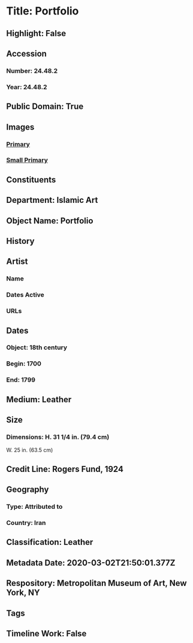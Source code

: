 # Title: Portfolio
## Highlight: False
## Accession
### Number: 24.48.2
### Year: 24.48.2
## Public Domain: True
## Images
### [Primary](https://images.metmuseum.org/CRDImages/is/original/sf24-48-2a.jpg)
### [Small Primary](https://images.metmuseum.org/CRDImages/is/web-large/sf24-48-2a.jpg)
## Constituents
## Department: Islamic Art
## Object Name: Portfolio
## History
## Artist
### Name
### Dates Active
### URLs
## Dates
### Object: 18th century
### Begin: 1700
### End: 1799
## Medium: Leather
## Size
### Dimensions: H. 31 1/4 in. (79.4 cm)
W. 25 in. (63.5 cm)
## Credit Line: Rogers Fund, 1924
## Geography
### Type: Attributed to
### Country: Iran
## Classification: Leather
## Metadata Date: 2020-03-02T21:50:01.377Z
## Respository: Metropolitan Museum of Art, New York, NY
## Tags
## Timeline Work: False